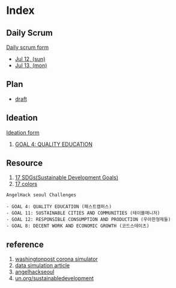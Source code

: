 # Index

## Daily Scrum

[Daily scrum form](https://github.com/17dscs/documentation/blob/master/dailyscrum/dailyscrum-form.md)

- [Jul 12, (sun)](https://github.com/17dscs/documentation/blob/master/dailyscrum/7-12.md)
- [Jul 13, (mon)](https://github.com/17dscs/documentation/blob/master/dailyscrum/7-13.md)

## Plan

- [draft](https://github.com/17dscs/documentation/blob/master/plan/draft.md)

## Ideation

[Ideation form](https://github.com/17dscs/documentation/blob/master/ideation/ideation-form.md)

1. [GOAL 4: QUALITY EDUCATION](https://github.com/17dscs/documentation/blob/master/ideation/4.md)

## Resource

1. [17 SDGs(Sustainable Development Goals)](https://github.com/17dscs/documentation/blob/master/17-SDGs.md)
2. [17 colors](https://github.com/17dscs/documentation/blob/master/17-colors.md)

```
AngelHack seoul Challenges

- GOAL 4: QUALITY EDUCATION (패스트캠퍼스)
- GOAL 11: SUSTAINABLE CITIES AND COMMUNITIES (테이블매니저)
- GOAL 12: RESPONSIBLE CONSUMPTION AND PRODUCTION (우아한형제들)
- GOAL 8: DECENT WORK AND ECONOMIC GROWTH (코드스테이츠)
```

## reference

1. [washingtonpost corona simulator](https://www.washingtonpost.com/graphics/2020/world/corona-simulator/)
2. [data simulation article](https://www.fastcompany.com/90508780/move-over-data-visualization-the-era-of-data-simulation-is-here)
3. [angelhackseoul](https://angelhackseoul.kr/)
4. [un.org/sustainabledevelopment](https://www.un.org/sustainabledevelopment/)

